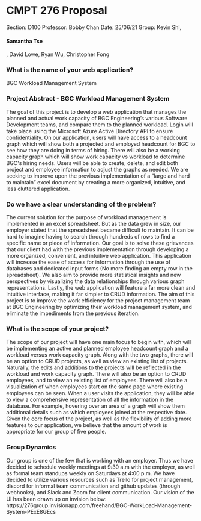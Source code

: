 <h1>CMPT 276 Proposal</h1>
Section: D100
Professor: Bobby Chan 
Date: 25/06/21
Group: Kevin Shi, <h4>Samantha Tse</h4>, David Lowe, Ryan Wu, Christopher Fong
 
<h3>What is the name of your web application?</h3>
BGC Workload Management System
 
<h3>Project Abstract - BGC Workload Management System</h3>

The goal of this project is to develop a web application that manages the planned and actual work capacity of BGC Engineering’s various Software Development teams, and compare them to the planned workload. Login will take place using the Microsoft Azure Active Directory API to ensure confidentiality. On our application, users will have access to a headcount graph which will show both a projected and employed headcount for BGC to see how they are doing in terms of hiring. There will also be a working capacity graph which will show work capacity vs workload to determine BGC's hiring needs. Users will be able to create, delete, and edit both project and employee information to adjust the graphs as needed. We are seeking to improve upon the previous implementation of a “large and hard to maintain” excel document by creating a more organized, intuitive, and less cluttered application.

<h3>Do we have a clear understanding of the problem?</h3>
The current solution for the purpose of workload management is implemented in an excel spreadsheet. But as the data grew in size, our employer stated that the spreadsheet became difficult to maintain. It can be hard to imagine having to search through hundreds of rows to find a specific name or piece of information. Our goal is to solve these grievances that our client had with the previous implementation through developing a more organized, convenient, and intuitive web application. This application will increase the ease of access for information through the use of databases and dedicated input forms (No more finding an empty row in the spreadsheet). We also aim to provide more statistical insights and new perspectives by visualizing the data relationships through various graph representations. Lastly, the web application will feature a far more clean and intuitive interface, making it far simpler to CRUD information. The aim of this project is to improve the work efficiency for the project management team at BGC Engineering by optimizing their workload management system, and eliminate the impediments from the previous iteration. 
 
<h3>What is the scope of your project?</h3>
The scope of our project will have one main focus to begin with, which will be implementing an active and planned employee headcount graph and a workload versus work capacity graph. Along with the two graphs, there will be an option to CRUD projects, as well as view an existing list of projects. Naturally, the edits and additions to the projects will be reflected in the workload and work capacity graph. There will also be an option to CRUD employees, and to view an existing list of employees. There will also be a visualization of when employees start on the same page where existing employees can be seen. When a user visits the application, they will be able to view a comprehensive representation of all the information in the database. For example, hovering over an area of a graph will show them additional details such as which employees joined at the respective date. Given the core focus of the project, as well as the flexibility of adding more features to our application, we believe that the amount of work is appropriate for our group of five people. 
 
<h3>Group Dynamics</h3>
Our group is one of the few that is working with an employer. Thus we have decided to schedule weekly meetings at 9:30 a.m with the employer, as well as formal team standups weekly on Saturdays at 4:00 p.m. We have decided to utilize various resources such as Trello for project management, discord for informal team communication and github updates (through webhooks), and Slack and Zoom for client communication. 
Our vision of the UI has been drawn up on invision below:
https://276group.invisionapp.com/freehand/BGC-WorkLoad-Management-System-PExE8GEcs
